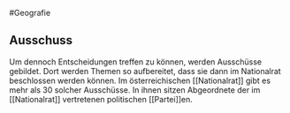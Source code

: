 #Geografie 

## Ausschuss
Um dennoch Entscheidungen treffen zu können, werden Ausschüsse gebildet. Dort werden Themen so aufbereitet, dass sie dann im Nationalrat beschlossen werden können. Im österreichischen [[Nationalrat]] gibt es mehr als 30 solcher Ausschüsse. In ihnen sitzen Abgeordnete der im [[Nationalrat]] vertretenen politischen [[Partei]]en.